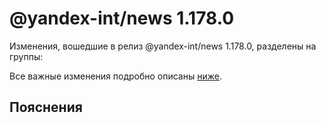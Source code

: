 # @yandex-int/news 1.178.0

<!-- ЧЕЛОВЕЧЕСКОЕ ВСТУПЛЕНИЕ -->

Изменения, вошедшие в релиз @yandex-int/news 1.178.0, разделены на группы:

Все важные изменения подробно описаны [ниже](#Пояснения).

## Пояснения

